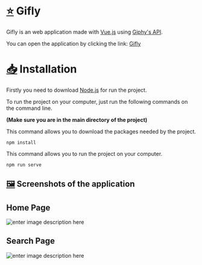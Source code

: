# [⭐](https://emojipedia.org/star/) Gifly

Gifly is an web application made with [Vue.js](https://vuejs.org/) using [Giphy's API](https://developers.giphy.com/docs/api/).

You can open the application by clicking the link: [Gifly](https://gifly.netlify.app/)

# [📥](https://emojipedia.org/inbox-tray/) Installation

Firstly you need to download [Node.js](https://nodejs.org/) for run the project.

To run the project on your computer, just run the following commands on the command line.

**(Make sure you are in the main directory of the project)**

This command allows you to download the packages needed by the project.

    npm install
This command allows you to run the project on your computer.

    npm run serve

## [🖼️](https://emojipedia.org/framed-picture/) Screenshots of the application

## Home Page

![enter image description here](https://i.imgur.com/CJ6X32K.png)

## Search Page
![enter image description here](https://i.imgur.com/STfsr3O.png)
